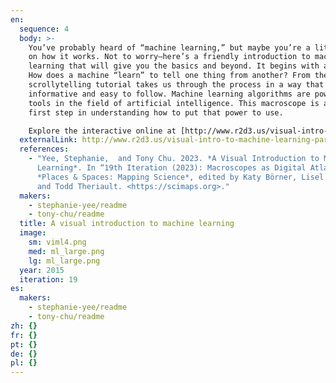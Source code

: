 ```yaml
---
en:
  sequence: 4
  body: >-
    You’ve probably heard of “machine learning,” but maybe you’re a little fuzzy
    on how it works. Not to worry—here’s a friendly introduction to machine
    learning that will give you the basics and beyond. It begins with a problem:
    How does a machine “learn” to tell one thing from another? From there, this
    scrollytelling tutorial takes us through the process in a way that is both
    informative and easy to follow. Machine learning algorithms are powerful
    tools in the field of artificial intelligence. This macroscope is a great
    first step in understanding how to put that power to use.

    Explore the interactive online at [http://www.r2d3.us/visual-intro-to-machine-learning-part-1](http://www.r2d3.us/visual-intro-to-machine-learning-part-1/).
  externalLink: http://www.r2d3.us/visual-intro-to-machine-learning-part-1
  references:
    - "Yee, Stephanie,  and Tony Chu. 2023. *A Visual Introduction to Machine
      Learning*. In “19th Iteration (2023): Macroscopes as Digital Atlases.”
      *Places & Spaces: Mapping Science*, edited by Katy Börner, Lisel Record,
      and Todd Theriault. <https://scimaps.org>."
  makers:
    - stephanie-yee/readme
    - tony-chu/readme
  title: A visual introduction to machine learning
  image:
    sm: viml4.png
    med: ml_large.png
    lg: ml_large.png
  year: 2015
  iteration: 19
es:
  makers:
    - stephanie-yee/readme
    - tony-chu/readme
zh: {}
fr: {}
pt: {}
de: {}
pl: {}
---
```


